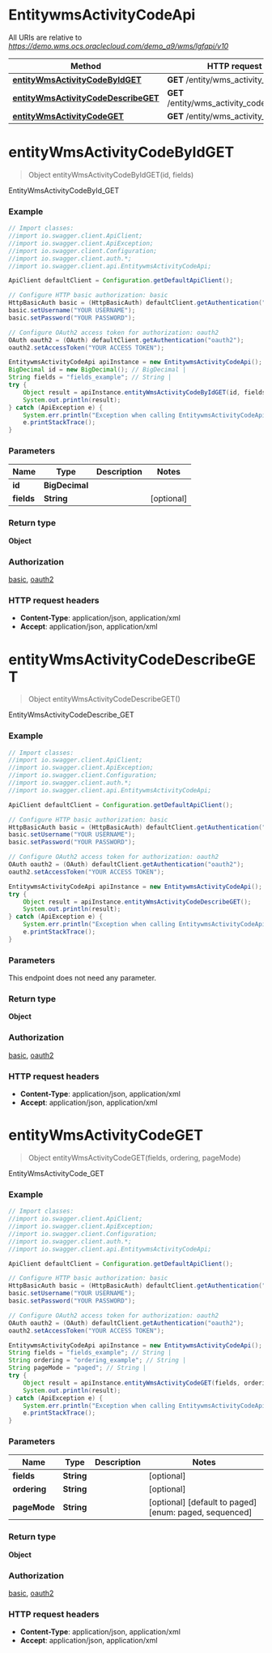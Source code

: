 # EntitywmsActivityCodeApi

All URIs are relative to *https://demo.wms.ocs.oraclecloud.com/demo_a9/wms/lgfapi/v10*

Method | HTTP request | Description
------------- | ------------- | -------------
[**entityWmsActivityCodeByIdGET**](EntitywmsActivityCodeApi.md#entityWmsActivityCodeByIdGET) | **GET** /entity/wms_activity_code/{id} | EntityWmsActivityCodeById_GET
[**entityWmsActivityCodeDescribeGET**](EntitywmsActivityCodeApi.md#entityWmsActivityCodeDescribeGET) | **GET** /entity/wms_activity_code/describe | EntityWmsActivityCodeDescribe_GET
[**entityWmsActivityCodeGET**](EntitywmsActivityCodeApi.md#entityWmsActivityCodeGET) | **GET** /entity/wms_activity_code | EntityWmsActivityCode_GET


<a name="entityWmsActivityCodeByIdGET"></a>
# **entityWmsActivityCodeByIdGET**
> Object entityWmsActivityCodeByIdGET(id, fields)

EntityWmsActivityCodeById_GET



### Example
```java
// Import classes:
//import io.swagger.client.ApiClient;
//import io.swagger.client.ApiException;
//import io.swagger.client.Configuration;
//import io.swagger.client.auth.*;
//import io.swagger.client.api.EntitywmsActivityCodeApi;

ApiClient defaultClient = Configuration.getDefaultApiClient();

// Configure HTTP basic authorization: basic
HttpBasicAuth basic = (HttpBasicAuth) defaultClient.getAuthentication("basic");
basic.setUsername("YOUR USERNAME");
basic.setPassword("YOUR PASSWORD");

// Configure OAuth2 access token for authorization: oauth2
OAuth oauth2 = (OAuth) defaultClient.getAuthentication("oauth2");
oauth2.setAccessToken("YOUR ACCESS TOKEN");

EntitywmsActivityCodeApi apiInstance = new EntitywmsActivityCodeApi();
BigDecimal id = new BigDecimal(); // BigDecimal | 
String fields = "fields_example"; // String | 
try {
    Object result = apiInstance.entityWmsActivityCodeByIdGET(id, fields);
    System.out.println(result);
} catch (ApiException e) {
    System.err.println("Exception when calling EntitywmsActivityCodeApi#entityWmsActivityCodeByIdGET");
    e.printStackTrace();
}
```

### Parameters

Name | Type | Description  | Notes
------------- | ------------- | ------------- | -------------
 **id** | **BigDecimal**|  |
 **fields** | **String**|  | [optional]

### Return type

**Object**

### Authorization

[basic](../README.md#basic), [oauth2](../README.md#oauth2)

### HTTP request headers

 - **Content-Type**: application/json, application/xml
 - **Accept**: application/json, application/xml

<a name="entityWmsActivityCodeDescribeGET"></a>
# **entityWmsActivityCodeDescribeGET**
> Object entityWmsActivityCodeDescribeGET()

EntityWmsActivityCodeDescribe_GET



### Example
```java
// Import classes:
//import io.swagger.client.ApiClient;
//import io.swagger.client.ApiException;
//import io.swagger.client.Configuration;
//import io.swagger.client.auth.*;
//import io.swagger.client.api.EntitywmsActivityCodeApi;

ApiClient defaultClient = Configuration.getDefaultApiClient();

// Configure HTTP basic authorization: basic
HttpBasicAuth basic = (HttpBasicAuth) defaultClient.getAuthentication("basic");
basic.setUsername("YOUR USERNAME");
basic.setPassword("YOUR PASSWORD");

// Configure OAuth2 access token for authorization: oauth2
OAuth oauth2 = (OAuth) defaultClient.getAuthentication("oauth2");
oauth2.setAccessToken("YOUR ACCESS TOKEN");

EntitywmsActivityCodeApi apiInstance = new EntitywmsActivityCodeApi();
try {
    Object result = apiInstance.entityWmsActivityCodeDescribeGET();
    System.out.println(result);
} catch (ApiException e) {
    System.err.println("Exception when calling EntitywmsActivityCodeApi#entityWmsActivityCodeDescribeGET");
    e.printStackTrace();
}
```

### Parameters
This endpoint does not need any parameter.

### Return type

**Object**

### Authorization

[basic](../README.md#basic), [oauth2](../README.md#oauth2)

### HTTP request headers

 - **Content-Type**: application/json, application/xml
 - **Accept**: application/json, application/xml

<a name="entityWmsActivityCodeGET"></a>
# **entityWmsActivityCodeGET**
> Object entityWmsActivityCodeGET(fields, ordering, pageMode)

EntityWmsActivityCode_GET



### Example
```java
// Import classes:
//import io.swagger.client.ApiClient;
//import io.swagger.client.ApiException;
//import io.swagger.client.Configuration;
//import io.swagger.client.auth.*;
//import io.swagger.client.api.EntitywmsActivityCodeApi;

ApiClient defaultClient = Configuration.getDefaultApiClient();

// Configure HTTP basic authorization: basic
HttpBasicAuth basic = (HttpBasicAuth) defaultClient.getAuthentication("basic");
basic.setUsername("YOUR USERNAME");
basic.setPassword("YOUR PASSWORD");

// Configure OAuth2 access token for authorization: oauth2
OAuth oauth2 = (OAuth) defaultClient.getAuthentication("oauth2");
oauth2.setAccessToken("YOUR ACCESS TOKEN");

EntitywmsActivityCodeApi apiInstance = new EntitywmsActivityCodeApi();
String fields = "fields_example"; // String | 
String ordering = "ordering_example"; // String | 
String pageMode = "paged"; // String | 
try {
    Object result = apiInstance.entityWmsActivityCodeGET(fields, ordering, pageMode);
    System.out.println(result);
} catch (ApiException e) {
    System.err.println("Exception when calling EntitywmsActivityCodeApi#entityWmsActivityCodeGET");
    e.printStackTrace();
}
```

### Parameters

Name | Type | Description  | Notes
------------- | ------------- | ------------- | -------------
 **fields** | **String**|  | [optional]
 **ordering** | **String**|  | [optional]
 **pageMode** | **String**|  | [optional] [default to paged] [enum: paged, sequenced]

### Return type

**Object**

### Authorization

[basic](../README.md#basic), [oauth2](../README.md#oauth2)

### HTTP request headers

 - **Content-Type**: application/json, application/xml
 - **Accept**: application/json, application/xml

